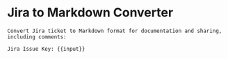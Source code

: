 # Jira to Markdown Converter

```
Convert Jira ticket to Markdown format for documentation and sharing, including comments:

Jira Issue Key: {{input}}
```

